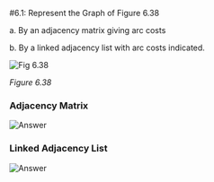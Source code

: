 #6.1: Represent the Graph of Figure 6.38

  a. By an adjacency matrix giving arc costs

  b. By a linked adjacency list with arc costs indicated.


  ![Fig 6.38](http://orion.lcg.ufrj.br/Dr.Dobbs/books/book9/images/fig6_38.gif)

*Figure 6.38*



### Adjacency Matrix

![Answer](https://raw.github.com/meaganewaller/data-structures-and-algorithms/master/img/6-1-a-answer.png)

### Linked Adjacency List

![Answer](https://raw.github.com/meaganewaller/data-structures-and-algorithms/master/img/6-1-b.png)


